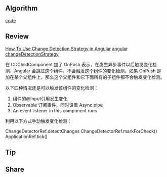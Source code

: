 ## Algorithm

[code](/images/temp/haha-2024-05-24.png)

## Review
[How To Use Change Detection Strategy in Angular](https://www.digitalocean.com/community/tutorials/angular-change-detection-strategy)
[angular changeDetectionStrategy](https://angular.dev/guide/components/advanced-configuration#changedetectionstrategy)

在 CDChildComponent 加了 OnPush 表示，在发生异步事件以后触发变化检测，Angular 会跳过这个组件，不会触发这个组件的变化检测。如果 OnPush 是加在某个父组件上，那么这个父组件和它下面所有的子组件都不会触发变化检测。

以下四种情况还是可以触发该组件的变化检测：
1. 组件的@Input引用发生变化
2. Observable 订阅事件，同时设置 Async pipe
3. An event listener in this component runs

利用以下方式手动触发变化检测：

ChangeDetectorRef.detectChanges
ChangeDetectorRef.markForCheck()
ApplicationRef.tick()

## Tip

## Share
